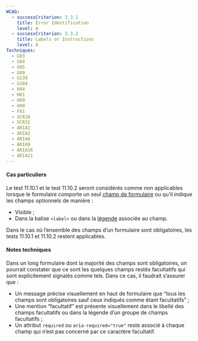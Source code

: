 ```yaml
---
WCAG:
  - successCriterion: 3.3.1
    title: Error Identification
    level: A
  - successCriterion: 3.3.2
    title: Labels or Instructions
    level: A
Techniques:
  - G83
  - G84
  - G85
  - G89
  - G139
  - G184
  - H44
  - H81
  - H89
  - H90
  - F81
  - SCR18
  - SCR32
  - ARIA1
  - ARIA2
  - ARIA6
  - ARIA9
  - ARIA16
  - ARIA21
---
```


#### Cas particuliers

Le test 11.10.1 et le test 11.10.2 seront considérés comme non applicables lorsque le formulaire comporte un seul [champ de formulaire](#champ-de-saisie-de-formulaire) ou qu’il indique les champs optionnels de manière :

- Visible ;
- Dans la balise `<label>` ou dans la [légende](#legende) associée au champ.

Dans le cas où l’ensemble des champs d’un formulaire sont obligatoires, les tests 11.10.1 et 11.10.2 restent applicables.

#### Notes techniques

Dans un long formulaire dont la majorité des champs sont obligatoires, on pourrait constater que ce sont les quelques champs restés facultatifs qui sont explicitement signalés comme tels. Dans ce cas, il faudrait s’assurer que :

- Un message précise visuellement en haut de formulaire que “tous les champs sont obligatoires sauf ceux indiqués comme étant facultatifs” ;
- Une mention “facultatif” est présente visuellement dans le libellé des champs facultatifs ou dans la légende d’un groupe de champs facultatifs ;
- Un attribut `required` ou `aria-required="true"` reste associé à chaque champ qui n’est pas concerné par ce caractère facultatif.
